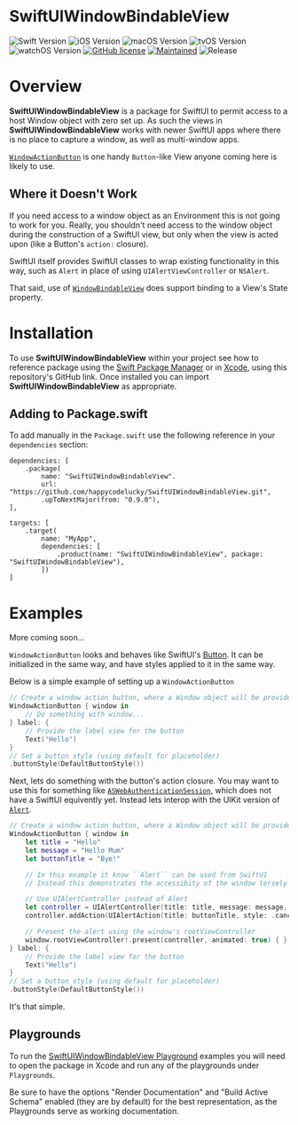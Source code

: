 # SwiftUIWindowBindableView

![Swift Version](https://img.shields.io/badge/swift-5.2-blue.svg?style=for-the-badge)
![iOS Version](https://img.shields.io/badge/iOS-13.0-green.svg?style=for-the-badge)
![macOS Version](https://img.shields.io/badge/macOS-10.15-green.svg?style=for-the-badge)
![tvOS Version](https://img.shields.io/badge/tvOS-13-green.svg?style=for-the-badge)
![watchOS Version](https://img.shields.io/badge/watchOS-UNSUPPORTED-red.svg?style=for-the-badge)
[![GitHub license](https://img.shields.io/badge/license-MIT-blue.svg?style=for-the-badge)](.//LICENSE)
[![Maintained](https://img.shields.io/badge/Maintained%3F-yes-green.svg?style=for-the-badge)](https://github.com/happycodelucky/SwiftUIWindowBindableView/graphs/commit-activity)
![Release](https://img.shields.io/github/v/release/happycodelucky/SwiftUIWindowBindableView.svg?include_prereleases&style=for-the-badge)

# Overview
**SwiftUIWindowBindableView** is a package for SwiftUI to permit access to a host Window object with zero set up. As such the views in **SwiftUIWindowBindableView** works with newer SwiftUI apps where there is no place to capture a window, as well as multi-window apps.

[`WindowActionButton`](Sources/SwiftUIWindowBindableView/WindowAction.swift) is one handy `Button`-like View anyone coming here is likely to use. 

## Where it Doesn't Work
If you need access to a window object as an Environment this is not going to work for you. Really, you shouldn't need access to the window object during the construction of a SwiftUI view, but only when the view is acted upon (like a Button's `action:` closure). 

SwiftUI itself provides SwiftUI classes to wrap existing functionality in this way, such as `Alert` in place of using `UIAlertViewController` or `NSAlert`.

That said, use of [`WindowBindableView`](Sources/SwiftUIWindowBindableView/WindowBindableView.swift) does support binding to a View's State property.

# Installation
To use **SwiftUIWindowBindableView** within your project see how to reference package using the [Swift Package Manager](https://swift.org/package-manager/) or in [Xcode](https://developer.apple.com/videos/play/wwdc2019/408/), using this repository's GitHub link. Once installed you can import **SwiftUIWindowBindableView** as appropriate.

## Adding to Package.swift
To add manually in the `Package.swift` use the following reference in your `dependencies` section:

```
dependencies: [
    .package(
        name: "SwiftUIWindowBindableView".
        url: "https://github.com/happycodelucky/SwiftUIWindowBindableView.git", 
        .upToNextMajor(from: "0.9.0"),
],

targets: [
    .target(
        name: "MyApp", 
        dependencies: [
            .product(name: "SwiftUIWindowBindableView", package: "SwiftUIWindowBindableView"),
        ])
]
```

# Examples

More coming soon...

`WindowActionButton` looks and behaves like SwiftUI's [Button](https://developer.apple.com/documentation/swiftui/button). It can be initialized in the same way, and have styles applied to it in the same way. 

Below is a simple example of setting up a `WindowActionButton`

```swift
// Create a window action button, where a Window object will be provided to the the `action:` closure
WindowActionButton { window in
    // Do something with window...
} label: {
    // Provide the label view for the button
    Text("Hello")
}
// Set a button style (using default for placeholder)
.buttonStyle(DefaultButtonStyle())
```

Next, lets do something with the button's action closure. You may want to use this for something like [`ASWebAuthenticationSession`](https://developer.apple.com/documentation/authenticationservices/aswebauthenticationsession), which does not have a SwiftUI equivently yet. Instead lets interop with the UIKit version of [`Alert`](https://developer.apple.com/documentation/swiftui/alert).

```swift
// Create a window action button, where a Window object will be provided to the the `action:` closure
WindowActionButton { window in
    let title = "Hello"
    let message = "Hello Mum"
    let buttonTitle = "Bye!"

    // In this example it know ``Alert`` can be used from SwiftUI
    // Instead this demonstrates the accessibity of the window tersely

    // Use UIAlertController instead of Alert
    let controller = UIAlertController(title: title, message: message, preferredStyle: .alert)
    controller.addAction(UIAlertAction(title: buttonTitle, style: .cancel))

    // Present the alert using the window's rootViewController
    window.rootViewController!.present(controller, animated: true) { }
} label: {
    // Provide the label view for the button
    Text("Hello")
}
// Set a button style (using default for placeholder)
.buttonStyle(DefaultButtonStyle())
```

It's that simple.

## Playgrounds
To run the [SwiftUIWindowBindableView Playground](Playgrounds) examples you will need to open the package in Xcode and run any of the playgrounds under `Playgrounds`. 

Be sure to have the options "Render Documentation" and "Build Active Schema" enabled (they are by default) for the best representation, as the Playgrounds serve as working documentation.